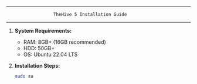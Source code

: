 --------------------------------------------------------------
                      TheHive 5 Installation Guide
--------------------------------------------------------------

1. **System Requirements:**
    - RAM: 8GB+ (16GB recommended)
    - HDD: 50GB+
    - OS: Ubuntu 22.04 LTS

2. **Installation Steps:**

   ```bash
   sudo su
